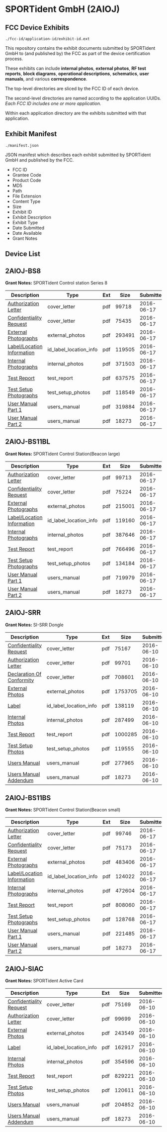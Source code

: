 # SPORTident GmbH (2AIOJ)
## FCC Device Exhibits

```
./fcc-id/application-id/exhibit-id.ext
```

This repository contains the exhibit documents submitted by SPORTident GmbH to (and published by) the FCC as part of the device certification process.

These exhibits can include **internal photos**, **external photos**, **RF test reports**, **block diagrams**, **operational descriptions**, **schematics**, **user manuals**, and various **correspondence**.

The top-level directories are sliced by the FCC ID of each device.

The second-level directories are named according to the application UUIDs. *Each FCC ID includes one or more application.*

Within each application directory are the exhibits submitted with that application. 

## Exhibit Manifest

```
./manifest.json
```

JSON manifest which describes each exhibit submitted by SPORTident GmbH and published by the FCC.

- FCC ID
- Grantee Code
- Product Code
- MD5
- Path
- File Extension
- Content Type
- Size
- Exhibit ID
- Exhibit Description
- Exhibit Type
- Date Submitted
- Date Available
- Grant Notes

## Device List
## 2AIOJ-BS8
**Grant Notes:** SPORTident Control station Series 8

| Description | Type | Ext | Size | Submitted | Available |
| ----------- | ---- | --- | ---- | --------- | --------- |
| [Authorization Letter](2AIOJ-BS8/2335b0947a84976ec849279e25d3bd92/3031930.pdf) | cover_letter | pdf | 99718 | 2016-06-17 | 2016-06-17 |
| [Confidentiality Request](2AIOJ-BS8/2335b0947a84976ec849279e25d3bd92/3031931.pdf) | cover_letter | pdf | 75435 | 2016-06-17 | 2016-06-17 |
| [External Photographs](2AIOJ-BS8/2335b0947a84976ec849279e25d3bd92/3031933.pdf) | external_photos | pdf | 293491 | 2016-06-17 | 2016-06-17 |
| [Label/Location Information](2AIOJ-BS8/2335b0947a84976ec849279e25d3bd92/3031932.pdf) | id_label_location_info | pdf | 119505 | 2016-06-17 | 2016-06-17 |
| [Internal Photographs](2AIOJ-BS8/2335b0947a84976ec849279e25d3bd92/3031934.pdf) | internal_photos | pdf | 371503 | 2016-06-17 | 2016-06-17 |
| [Test Report](2AIOJ-BS8/2335b0947a84976ec849279e25d3bd92/3031938.pdf) | test_report | pdf | 637575 | 2016-06-17 | 2016-06-17 |
| [Test Setup Photographs](2AIOJ-BS8/2335b0947a84976ec849279e25d3bd92/3031937.pdf) | test_setup_photos | pdf | 118549 | 2016-06-17 | 2016-06-17 |
| [User Manual Part 1](2AIOJ-BS8/2335b0947a84976ec849279e25d3bd92/3031935.pdf) | users_manual | pdf | 319884 | 2016-06-17 | 2016-06-17 |
| [User Manual Part 2](2AIOJ-BS8/2335b0947a84976ec849279e25d3bd92/3031936.pdf) | users_manual | pdf | 18273 | 2016-06-17 | 2016-06-17 |
## 2AIOJ-BS11BL
**Grant Notes:** SPORTident Control Station(Beacon large)

| Description | Type | Ext | Size | Submitted | Available |
| ----------- | ---- | --- | ---- | --------- | --------- |
| [Authorization Letter](2AIOJ-BS11BL/f9d1393ae013757cd089d7782943fa8b/3031961.pdf) | cover_letter | pdf | 99713 | 2016-06-17 | 2016-06-17 |
| [Confidentiality Request](2AIOJ-BS11BL/f9d1393ae013757cd089d7782943fa8b/3031962.pdf) | cover_letter | pdf | 75224 | 2016-06-17 | 2016-06-17 |
| [External Photographs](2AIOJ-BS11BL/f9d1393ae013757cd089d7782943fa8b/3031964.pdf) | external_photos | pdf | 215001 | 2016-06-17 | 2016-06-17 |
| [Label/Location Information](2AIOJ-BS11BL/f9d1393ae013757cd089d7782943fa8b/3031963.pdf) | id_label_location_info | pdf | 119160 | 2016-06-17 | 2016-06-17 |
| [Internal Photographs](2AIOJ-BS11BL/f9d1393ae013757cd089d7782943fa8b/3031965.pdf) | internal_photos | pdf | 387646 | 2016-06-17 | 2016-06-17 |
| [Test Report](2AIOJ-BS11BL/f9d1393ae013757cd089d7782943fa8b/3031968.pdf) | test_report | pdf | 766496 | 2016-06-17 | 2016-06-17 |
| [Test Setup Photographs](2AIOJ-BS11BL/f9d1393ae013757cd089d7782943fa8b/3031969.pdf) | test_setup_photos | pdf | 134184 | 2016-06-17 | 2016-06-17 |
| [User Manual Part 1](2AIOJ-BS11BL/f9d1393ae013757cd089d7782943fa8b/3031966.pdf) | users_manual | pdf | 719979 | 2016-06-17 | 2016-06-17 |
| [User Manual Part 2](2AIOJ-BS11BL/f9d1393ae013757cd089d7782943fa8b/3031967.pdf) | users_manual | pdf | 18273 | 2016-06-17 | 2016-06-17 |
## 2AIOJ-SRR
**Grant Notes:** SI-SRR Dongle

| Description | Type | Ext | Size | Submitted | Available |
| ----------- | ---- | --- | ---- | --------- | --------- |
| [Confidentiality Request](2AIOJ-SRR/c8212cb41e273b8c5917010d354e9a1f/3024060.pdf) | cover_letter | pdf | 75167 | 2016-06-10 | 2016-06-10 |
| [Authorization Letter](2AIOJ-SRR/c8212cb41e273b8c5917010d354e9a1f/3024061.pdf) | cover_letter | pdf | 99701 | 2016-06-10 | 2016-06-10 |
| [Declaration Of Conformity](2AIOJ-SRR/c8212cb41e273b8c5917010d354e9a1f/3024062.pdf) | cover_letter | pdf | 708601 | 2016-06-10 | 2016-06-10 |
| [External Photos](2AIOJ-SRR/c8212cb41e273b8c5917010d354e9a1f/3024054.pdf) | external_photos | pdf | 1753705 | 2016-06-10 | 2016-06-10 |
| [Label](2AIOJ-SRR/c8212cb41e273b8c5917010d354e9a1f/3024063.pdf) | id_label_location_info | pdf | 138119 | 2016-06-10 | 2016-06-10 |
| [Internal Photos](2AIOJ-SRR/c8212cb41e273b8c5917010d354e9a1f/3024055.pdf) | internal_photos | pdf | 287499 | 2016-06-10 | 2016-06-10 |
| [Test Report](2AIOJ-SRR/c8212cb41e273b8c5917010d354e9a1f/3024057.pdf) | test_report | pdf | 1000285 | 2016-06-10 | 2016-06-10 |
| [Test Setup Photos](2AIOJ-SRR/c8212cb41e273b8c5917010d354e9a1f/3024056.pdf) | test_setup_photos | pdf | 119555 | 2016-06-10 | 2016-06-10 |
| [Users Manual](2AIOJ-SRR/c8212cb41e273b8c5917010d354e9a1f/3024058.pdf) | users_manual | pdf | 277965 | 2016-06-10 | 2016-06-10 |
| [Users Manual Addendum](2AIOJ-SRR/c8212cb41e273b8c5917010d354e9a1f/3024059.pdf) | users_manual | pdf | 18273 | 2016-06-10 | 2016-06-10 |
## 2AIOJ-BS11BS
**Grant Notes:** SPORTident Control Station(Beacon small)

| Description | Type | Ext | Size | Submitted | Available |
| ----------- | ---- | --- | ---- | --------- | --------- |
| [Authorization Letter](2AIOJ-BS11BS/6c89f96f1bf26aee343b753d023bd65b/3031942.pdf) | cover_letter | pdf | 99746 | 2016-06-17 | 2016-06-17 |
| [Confidentiality Request](2AIOJ-BS11BS/6c89f96f1bf26aee343b753d023bd65b/3031943.pdf) | cover_letter | pdf | 75173 | 2016-06-17 | 2016-06-17 |
| [External Photographs](2AIOJ-BS11BS/6c89f96f1bf26aee343b753d023bd65b/3031944.pdf) | external_photos | pdf | 483406 | 2016-06-17 | 2016-06-17 |
| [Label/Location Information](2AIOJ-BS11BS/6c89f96f1bf26aee343b753d023bd65b/3031950.pdf) | id_label_location_info | pdf | 124022 | 2016-06-17 | 2016-06-17 |
| [Internal Photographs](2AIOJ-BS11BS/6c89f96f1bf26aee343b753d023bd65b/3031945.pdf) | internal_photos | pdf | 472604 | 2016-06-17 | 2016-06-17 |
| [Test Report](2AIOJ-BS11BS/6c89f96f1bf26aee343b753d023bd65b/3031946.pdf) | test_report | pdf | 808060 | 2016-06-17 | 2016-06-17 |
| [Test Setup Photographs](2AIOJ-BS11BS/6c89f96f1bf26aee343b753d023bd65b/3031947.pdf) | test_setup_photos | pdf | 128768 | 2016-06-17 | 2016-06-17 |
| [User Manual Part 1](2AIOJ-BS11BS/6c89f96f1bf26aee343b753d023bd65b/3031948.pdf) | users_manual | pdf | 221485 | 2016-06-17 | 2016-06-17 |
| [User Manual Part 2](2AIOJ-BS11BS/6c89f96f1bf26aee343b753d023bd65b/3031949.pdf) | users_manual | pdf | 18273 | 2016-06-17 | 2016-06-17 |
## 2AIOJ-SIAC
**Grant Notes:** SPORTident Active Card

| Description | Type | Ext | Size | Submitted | Available |
| ----------- | ---- | --- | ---- | --------- | --------- |
| [Confidentiality Request](2AIOJ-SIAC/d30f36fbe84c83d0a48499987f2afbc9/3024164.pdf) | cover_letter | pdf | 75169 | 2016-06-10 | 2016-06-10 |
| [Authorization Letter](2AIOJ-SIAC/d30f36fbe84c83d0a48499987f2afbc9/3024165.pdf) | cover_letter | pdf | 99699 | 2016-06-10 | 2016-06-10 |
| [External Photos](2AIOJ-SIAC/d30f36fbe84c83d0a48499987f2afbc9/3024158.pdf) | external_photos | pdf | 243549 | 2016-06-10 | 2016-06-10 |
| [Label](2AIOJ-SIAC/d30f36fbe84c83d0a48499987f2afbc9/3024166.pdf) | id_label_location_info | pdf | 162917 | 2016-06-10 | 2016-06-10 |
| [Internal Photos](2AIOJ-SIAC/d30f36fbe84c83d0a48499987f2afbc9/3024159.pdf) | internal_photos | pdf | 354596 | 2016-06-10 | 2016-06-10 |
| [Test Report](2AIOJ-SIAC/d30f36fbe84c83d0a48499987f2afbc9/3024161.pdf) | test_report | pdf | 829221 | 2016-06-10 | 2016-06-10 |
| [Test Setup Photos](2AIOJ-SIAC/d30f36fbe84c83d0a48499987f2afbc9/3024160.pdf) | test_setup_photos | pdf | 120611 | 2016-06-10 | 2016-06-10 |
| [Users Manual](2AIOJ-SIAC/d30f36fbe84c83d0a48499987f2afbc9/3024162.pdf) | users_manual | pdf | 204852 | 2016-06-10 | 2016-06-10 |
| [Users Manual Addendum](2AIOJ-SIAC/d30f36fbe84c83d0a48499987f2afbc9/3024163.pdf) | users_manual | pdf | 18273 | 2016-06-10 | 2016-06-10 |
